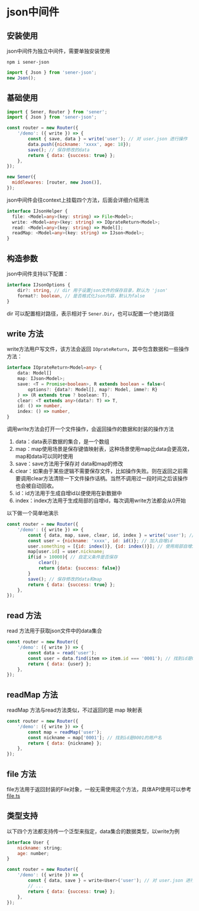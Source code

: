 <!--
 * @Author: chenzhongsheng
 * @Date: 2023-05-14 14:49:08
 * @Description: Coding something
-->
# json中间件

## 安装使用

json中间件为独立中间件，需要单独安装使用

```
npm i sener-json
```

```js
import { Json } from 'sener-json';
new Json();
```

## 基础使用

```js
import { Sener, Router } from 'sener';
import { Json } from 'sener-json';

const router = new Router({
    '/demo': ({ write }) => {
        const { save, data } = write('user'); // 对 user.json 进行操作
        data.push({nickname: 'xxxx', age: 18});
        save(); // 保存修改的data
        return { data: {success: true} };
    },
});

new Sener({
  middlewares: [router, new Json()],
});
```

json中间件会往context上挂载四个方法，后面会详细介绍用法

```ts
interface IJsonHelper {
  file: <Model=any>(key: string) => File<Model>;
  write: <Model=any>(key: string) => IOprateReturn<Model>;
  read: <Model=any>(key: string) => Model[];
  readMap: <Model=any>(key: string) => IJson<Model>;
}
```

## 构造参数

json中间件支持以下配置：

```ts
interface IJsonOptions {
    dir?: string, // dir 用于设置json文件的保存目录，默认为 'json'
    format?: boolean, // 是否格式化Json内容，默认为false
}
```

dir 可以配置相对路径，表示相对于 `Sener.Dir`，也可以配置一个绝对路径

## write 方法

write方法用户写文件，该方法会返回 `IOprateReturn`，其中包含数据和一些操作方法：

```ts
interface IOprateReturn<Model=any> {
    data: Model[]
    map: IJson<Model>;
    save: <T = Promise<boolean>, R extends boolean = false>(
        options?: {data?: Model[], map?: Model, imme?: R}
    ) => (R extends true ? boolean: T),
    clear: <T extends any>(data?: T) => T,
    id: () => number,
    index: () => number,
}
```

调用write方法会打开一个文件操作，会返回操作的数据和封装的操作方法

1. data：data表示数据的集合，是一个数组
2. map：map使用场景是保存键值映射表，这种场景使用map比data会更高效，map和data可以同时使用
3. save：save方法用于保存对 data和map的修改
4. clear：如果由于某些逻辑不需要保存文件，比如操作失败。则在返回之前需要调用clear方法清除一下文件操作话柄。当然不调用过一段时间之后该操作也会被自动回收。
5. id：id方法用于生成自增id以便使用在新数据中
6. index：index方法用于生成局部的自增id，每次调用write方法都会从0开始

以下做一个简单地演示

```js
const router = new Router({
    '/demo': ({ write }) => {
        const { data, map, save, clear, id, index } = write('user'); // 对 user.json 进行操作，如果没有文件会自动生成
        const user = {nickname: 'xxxx', id: id()}; // 加入自增id
        user.something = [{id: index()}, {id: index()}]; // 使用局部自增id
        map[user.id] = user.nickname;
        if(id > 10000){ // 自定义条件是否保存
            clear();
            return {data: {success: false}}
        }
        save(); // 保存修改的data和map
        return { data: {success: true} };
    },
});
```

## read 方法

read 方法用于获取json文件中的data集合

```js
const router = new Router({
    '/demo': ({ write }) => {
        const data = read('user');
        const user = data.find(item => item.id === '0001'); // 找到id是0001的用户
        return { data: {user} };
    },
});
```

## readMap 方法

readMap 方法与read方法类似，不过返回的是 map 映射表

```js
const router = new Router({
    '/demo': ({ write }) => {
        const map = readMap('user');
        const nickname = map['0001']; // 找到id是0001的用户名
        return { data: {nickname} };
    },
});
```

## file 方法

file方法用于返回封装的File对象，一般无需使用这个方法，具体API使用可以参考 [file.ts](https://github.com/theajack/sener/blob/master/packages/json/src/file.ts)

## 类型支持

以下四个方法都支持传一个泛型来指定，data集合的数据类型，以write为例

```js
interface User {
    nickname: string;
    age: number;
}

const router = new Router({
    '/demo': ({ write }) => {
        const { data, save } = write<User>('user'); // 对 user.json 进行操作
        // ...
        return { data: {success: true} };
    },
});
```
